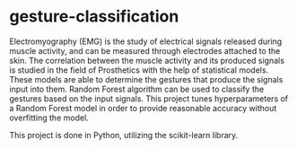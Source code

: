 # gesture-classification
Electromyography (EMG) is the study of electrical signals released during muscle activity, and can be measured through electrodes attached to the skin. The correlation between the muscle activity and its produced signals is studied in the field of Prosthetics with the help of statistical models. These models are able to determine the gestures that produce the signals input into them. Random Forest algorithm can be used to classify the gestures based on the input signals. This project tunes hyperparameters of a Random Forest model in order to provide reasonable accuracy without overfitting the model.

This project is done in Python, utilizing the scikit-learn library.
